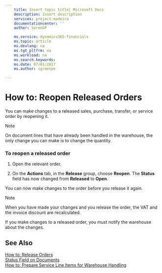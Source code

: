 ```yaml
---
    title: Insert topic title| Microsoft Docs
    description: Insert description
    services: project-madeira
    documentationcenter: ''
    author: SorenGP

    ms.service: dynamics365-financials
    ms.topic: article
    ms.devlang: na
    ms.tgt_pltfrm: na
    ms.workload: na
    ms.search.keywords:
    ms.date: 07/01/2017
    ms.author: sgroespe

---
```

# How to: Reopen Released Orders
You can make changes to a released sales, purchase, transfer, or service order by reopening it.  
  
> [!NOTE]  
>  On document lines that have already been handled in the warehouse, the only change you can make is to change the quantity.  
  
### To reopen a released order  
  
1.  Open the relevant order.  
  
2.  On the **Actions** tab, in the **Release** group, choose **Reopen**. The **Status** field has now changed from **Released** to **Open**.  
  
 You can now make changes to the order before you release it again.  
  
> [!NOTE]  
>  When you have made your changes and you release the order, the VAT and the invoice discount are recalculated.  
>   
>  If you make changes to a released order, you must notify the warehouse about the changes.  
  
## See Also  
 [How to: Release Orders](../how-to-release-orders.md)   
 [Status Field on Documents](../status-field-on-documents.md)   
 [How to: Prepare Service Line Items for Warehouse Handling](../how-to-prepare-service-line-items-for-warehouse-handling.md)